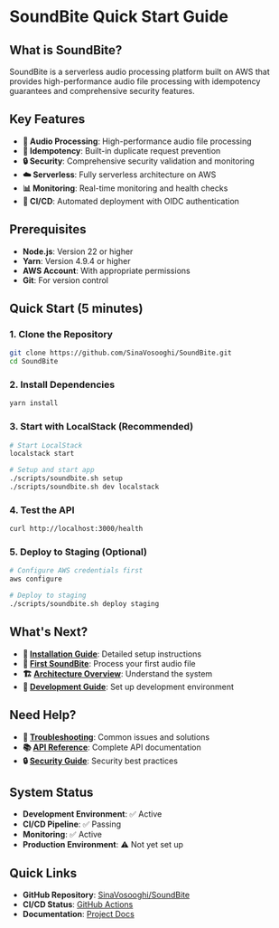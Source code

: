 # SoundBite Quick Start Guide

## What is SoundBite?

SoundBite is a serverless audio processing platform built on AWS that provides high-performance audio file processing with idempotency guarantees and comprehensive security features.

## Key Features

- **🎵 Audio Processing**: High-performance audio file processing
- **🔄 Idempotency**: Built-in duplicate request prevention
- **🔒 Security**: Comprehensive security validation and monitoring
- **☁️ Serverless**: Fully serverless architecture on AWS
- **📊 Monitoring**: Real-time monitoring and health checks
- **🚀 CI/CD**: Automated deployment with OIDC authentication

## Prerequisites

- **Node.js**: Version 22 or higher
- **Yarn**: Version 4.9.4 or higher
- **AWS Account**: With appropriate permissions
- **Git**: For version control

## Quick Start (5 minutes)

### 1. Clone the Repository
```bash
git clone https://github.com/SinaVosooghi/SoundBite.git
cd SoundBite
```

### 2. Install Dependencies
```bash
yarn install
```

### 3. Start with LocalStack (Recommended)
```bash
# Start LocalStack
localstack start

# Setup and start app
./scripts/soundbite.sh setup
./scripts/soundbite.sh dev localstack
```

### 4. Test the API
```bash
curl http://localhost:3000/health
```

### 5. Deploy to Staging (Optional)
```bash
# Configure AWS credentials first
aws configure

# Deploy to staging
./scripts/soundbite.sh deploy staging
```

## What's Next?

- **📖 [Installation Guide](installation.md)**: Detailed setup instructions
- **🎵 [First SoundBite](first-soundbite.md)**: Process your first audio file
- **🏗️ [Architecture Overview](../architecture/system-overview.md)**: Understand the system
- **🔧 [Development Guide](../development/local-setup.md)**: Set up development environment

## Need Help?

- **🐛 [Troubleshooting](../operations/troubleshooting.md)**: Common issues and solutions
- **📚 [API Reference](../reference/api-reference.md)**: Complete API documentation
- **🔒 [Security Guide](../reference/security-guide.md)**: Security best practices

## System Status

- **Development Environment**: ✅ Active
- **CI/CD Pipeline**: ✅ Passing
- **Monitoring**: ✅ Active
- **Production Environment**: ⚠️ Not yet set up

## Quick Links

- **GitHub Repository**: [SinaVosooghi/SoundBite](https://github.com/SinaVosooghi/SoundBite)
- **CI/CD Status**: [GitHub Actions](https://github.com/SinaVosooghi/SoundBite/actions)
- **Documentation**: [Project Docs](https://github.com/SinaVosooghi/SoundBite/tree/main/docs)
